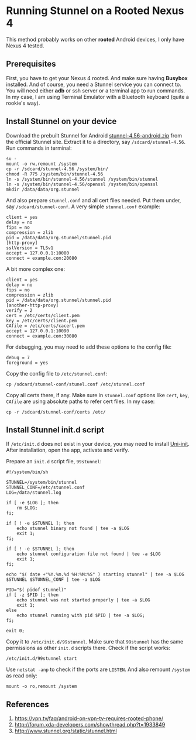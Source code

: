 Running Stunnel on a Rooted Nexus 4
===================================

This method probably works on other __rooted__ Android devices, I only have Nexus 4 tested.

Prerequisites
-------------

First, you have to get your Nexus 4 rooted. And make sure having __Busybox__ installed. And of course, you need a Stunnel service you can connect to.
You will need either __adb__ or ssh server or a terminal app to run commands. In my case, I am using Terminal Emulator with a Bluetooth keyboard (quite a rookie's way).


Install Stunnel on your device
------------------------------

Download the prebuilt Stunnel for Android [stunnel-4.56-android.zip]( http://www.stunnel.org/downloads.html) from the official Stunnel site. Extract it to a directory, say `/sdcard/stunnel-4.56`.
Run commands in terminal: 

    su -
    mount -o rw,remount /system
    cp -r /sdcard/stunnel-4.56 /system/bin/
    chmod -R 775 /system/bin/stunnel-4.56
    ln -s /system/bin/stunnel-4.56/stunnel /system/bin/stunnel
    ln -s /system/bin/stunnel-4.56/openssl /system/bin/openssl
    mkdir /data/data/org.stunnel

And also prepare `stunnel.conf` and all cert files needed. Put them under, say `/sdcard/stunnel-conf`.
A very simple `stunnel.conf` example:

    client = yes
    delay = no
    fips = no
    compression = zlib
    pid = /data/data/org.stunnel/stunnel.pid
    [http-proxy]
    sslVersion = TLSv1
    accept = 127.0.0.1:10080
    connect = example.com:20080

A bit more complex one:

    client = yes
    delay = no
    fips = no
    compression = zlib
    pid = /data/data/org.stunnel/stunnel.pid
    [another-http-proxy]
    verify = 2
    cert = /etc/certs/client.pem
    key = /etc/certs/client.pem
    CAfile = /etc/certs/cacert.pem 
    accept = 127.0.0.1:10090
    connect = example.com:30080

For debugging, you may need to add these options to the config file:

    debug = 7
    foreground = yes

Copy the config file to `/etc/stunnel.conf`:

    cp /sdcard/stunnel-conf/stunel.conf /etc/stunnel.conf

Copy all certs there, if any. Make sure in `stunnel.conf` options like `cert`, `key`, `CAfile` are using absolute paths to refer cert files. In my case:
    
    cp -r /sdcard/stunnel-conf/certs /etc/
    

Install Stunnel init.d script
-----------------------------

If `/etc/init.d` does not exist in your device, you may need to install [Uni-init](http://forum.xda-developers.com/showthread.php?t=1933849). After installation, open the app, activate and verify.

Prepare an `init.d` script file, `99stunnel`:

    #!/system/bin/sh
    
    STUNNEL=/system/bin/stunnel
    STUNNEL_CONF=/etc/stunnel.conf
    LOG=/data/stunnel.log
    
    if [ -e $LOG ]; then
    	rm $LOG;
    fi; 
    
    if [ ! -e $STUNNEL ]; then
    	echo stunnel binary not found | tee -a $LOG
    	exit 1;
    fi;
    
    if [ ! -e $STUNNEL ]; then
    	echo stunnel configuration file not found | tee -a $LOG
    	exit 1;
    fi;
    
    echo "$( date +"%Y.%m.%d %H:%M:%S" ) starting stunnel" | tee -a $LOG
    $STUNNEL $STUNNEL_CONF | tee -a $LOG
    
    PID="$( pidof stunnel)"
    if [ -z $PID ]; then
    	echo stunnel was not started properly | tee -a $LOG
    	exit 1;
    else
    	echo stunnel running with pid $PID | tee -a $LOG;
    fi;
    
    exit 0;

Copy it to `/etc/init.d/99stunnel`. Make sure that `99stunnel` has the same permissions as other `init.d` scripts there.
Check if the script works:

    /etc/init.d/99stunnel start

Use `netstat -anp` to check if the ports are `LISTEN`. And also remount `/system` as read only:

    mount -o ro,remount /system


References
----------

1. <https://vpn.tv/faq/android-on-vpn-tv-requires-rooted-phone/>
2. <http://forum.xda-developers.com/showthread.php?t=1933849>
3. <http://www.stunnel.org/static/stunnel.html>